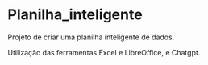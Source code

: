 # Planilha_inteligente
Projeto de criar uma planilha inteligente de dados.

Utilização das ferramentas Excel e LibreOffice, e Chatgpt.
